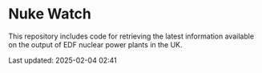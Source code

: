 # Nuke Watch

This repository includes code for retrieving the latest information available on the output of EDF nuclear power plants in the UK.

Last updated: 2025-02-04 02:41